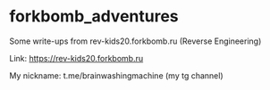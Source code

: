 # forkbomb_adventures
Some write-ups from rev-kids20.forkbomb.ru (Reverse Engineering)

Link: https://rev-kids20.forkbomb.ru

My nickname: t.me/brainwashingmachine (my tg channel)
